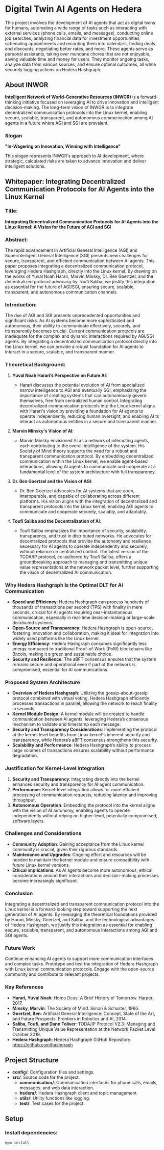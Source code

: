 # Digital Twin AI Agents on Hedera

This project involves the development of AI agents that act as digital twins for humans, automating a wide range of tasks such as interacting with external services (phone calls, emails, and messages), conducting online job searches, analyzing financial data for investment opportunities, scheduling appointments and recording them into calendars, finding deals and discounts, negotiating better rates, and more. These agents serve as personal assistants, taking over mundane chores that are not enjoyable, saving valuable time and money for users. They monitor ongoing tasks, analyze data from various sources, and ensure optimal outcomes, all while securely logging actions on Hedera Hashgraph.

## About INWGR

**Intelligent Network of World-Generative Resources (INWGR)** is a forward-thinking initiative focused on leveraging AI to drive innovation and intelligent decision-making. The long-term vision of INWGR is to integrate decentralized communication protocols into the Linux kernel, enabling secure, scalable, transparent, and autonomous communication among AI agents in a future where AGI and SGI are prevalent.

### Slogan

**"In-Wagering on Innovation, Winning with Intelligence"**

This slogan represents INWGR's approach to AI development, where strategic, calculated risks are taken to advance innovation and deliver intelligent solutions.

## Whitepaper: Integrating Decentralized Communication Protocols for AI Agents into the Linux Kernel

### Title:
**Integrating Decentralized Communication Protocols for AI Agents into the Linux Kernel: A Vision for the Future of AGI and SGI**

### Abstract:
The rapid advancement in Artificial General Intelligence (AGI) and Superintelligent General Intelligence (SGI) presents new challenges for secure, transparent, and efficient communication between AI agents. This paper proposes integrating a decentralized communication protocol, leveraging Hedera Hashgraph, directly into the Linux kernel. By drawing on the works of Yuval Noah Harari, Marvin Minsky, Dr. Ben Goertzel, and the decentralized protocol advocacy by Toufi Saliba, we justify this integration as essential for the future of AGI/SGI, ensuring secure, scalable, transparent, and autonomous communication channels.

### Introduction:
The rise of AGI and SGI presents unprecedented opportunities and significant risks. As AI systems become more sophisticated and autonomous, their ability to communicate effectively, securely, and transparently becomes crucial. Current communication protocols are inadequate for the complex and dynamic interactions required by AGI/SGI agents. By integrating a decentralized communication protocol directly into the Linux kernel, we can provide a robust foundation for AI agents to interact in a secure, scalable, and transparent manner.

### Theoretical Background:
1. **Yuval Noah Harari’s Perspective on Future AI**:
   - Harari discusses the potential evolution of AI from specialized narrow intelligence to AGI and eventually SGI, emphasizing the importance of creating systems that can autonomously govern themselves, free from centralized human control. Integrating decentralized communication protocols into the Linux kernel aligns with Harari's vision by providing a foundation for AI agents to operate independently, reducing human oversight, and enabling AI to interact as autonomous entities in a secure and transparent manner.

2. **Marvin Minsky's Vision of AI**:
   - Marvin Minsky envisioned AI as a network of interacting agents, each contributing to the overall intelligence of the system. His Society of Mind theory supports the need for a robust and transparent communication protocol. By embedding decentralized communication within the Linux kernel, we enable agent-based interactions, allowing AI agents to communicate and cooperate at a fundamental level of the system architecture with full transparency.

3. **Dr. Ben Goertzel and the Vision of AGI**:
   - Dr. Ben Goertzel advocates for AI systems that are open, interoperable, and capable of collaborating across different platforms. His vision aligns with the integration of decentralized and transparent protocols into the Linux kernel, enabling AGI agents to communicate and cooperate securely, scalably, and adaptably.

4. **Toufi Saliba and the Decentralization of AI**:
   - Toufi Saliba emphasizes the importance of security, scalability, transparency, and trust in distributed networks. He advocates for decentralized protocols that provide the autonomy and resilience necessary for AI agents to operate independently and securely, without reliance on centralized control. The latest version of the TODA/IP protocol, co-authored by Toufi Saliba, offers a groundbreaking approach to managing and transmitting unique value representations at the network packet level, further supporting the vision of decentralized AI communication.

### Why Hedera Hashgraph is the Optimal DLT for AI Communication

- **Speed and Efficiency**: Hedera Hashgraph can process hundreds of thousands of transactions per second (TPS) with finality in mere seconds, crucial for AI agents requiring near-instantaneous communication, especially in real-time decision-making or large-scale distributed systems.
- **Open-Source and Transparency**: Hedera Hashgraph is open-source, fostering innovation and collaboration, making it ideal for integration into widely used platforms like the Linux kernel.
- **Energy Efficiency**: Hedera Hashgraph consumes significantly less energy compared to traditional Proof-of-Work (PoW) blockchains like Bitcoin, making it a green and sustainable choice.
- **Security and Resilience**: The aBFT consensus ensures that the system remains secure and operational even if part of the network is compromised, essential for AI communications.

### Proposed System Architecture

- **Overview of Hedera Hashgraph**: Utilizing the gossip-about-gossip protocol combined with virtual voting, Hedera Hashgraph efficiently processes transactions in parallel, allowing the network to reach finality in seconds.
- **Kernel Module Design**: A kernel module will be created to handle communication between AI agents, leveraging Hedera’s consensus mechanism to validate and timestamp each message.
- **Security and Transparency Considerations**: Implementing the protocol at the kernel level benefits from Linux kernel's inherent security and transparency, while Hedera’s aBFT consensus strengthens this security.
- **Scalability and Performance**: Hedera Hashgraph’s ability to process large volumes of transactions ensures scalability without performance degradation.

### Justification for Kernel-Level Integration

1. **Security and Transparency**: Integrating directly into the kernel enhances security and transparency for AI agent communication.
2. **Performance**: Kernel-level integration allows for more efficient processing of communication requests, reducing latency and improving throughput.
3. **Autonomous Operation**: Embedding the protocol into the kernel aligns with the vision of AI autonomy, enabling agents to operate independently without relying on higher-level, potentially compromised, software layers.

### Challenges and Considerations

- **Community Adoption**: Gaining acceptance from the Linux kernel community is crucial, given their rigorous standards.
- **Maintenance and Upgrades**: Ongoing effort and resources will be needed to maintain the kernel module and ensure compatibility with future Linux kernel versions.
- **Ethical Implications**: As AI agents become more autonomous, ethical considerations around their interactions and decision-making processes become increasingly significant.

### Conclusion

Integrating a decentralized and transparent communication protocol into the Linux kernel is a forward-looking step toward supporting the next generation of AI agents. By leveraging the theoretical foundations provided by Harari, Minsky, Goertzel, and Saliba, and the technological advantages of Hedera Hashgraph, we justify this integration as essential for enabling secure, scalable, transparent, and autonomous interactions among AGI and SGI agents.

### Future Work
Continue enhancing AI agents to support more communication interfaces and complex tasks.
Prototype and test the integration of Hedera Hashgraph with Linux kernel communication protocols.
Engage with the open-source community and contribute to relevant projects.

### Key References

- **Harari, Yuval Noah**: Homo Deus: A Brief History of Tomorrow. Harper, 2017.
- **Minsky, Marvin**: The Society of Mind. Simon & Schuster, 1986.
- **Goertzel, Ben**: Artificial General Intelligence: Concept, State of the Art, and Future Prospects. Frontiers in Robotics and AI, 2014.
- **Saliba, Toufi, and Dann Toliver**: TODA/IP Protocol V2.3: Managing and Transmitting Unique Value Representation at the Network Packet Level. October 2019.
- **Hedera Hashgraph**: Hedera Hashgraph GitHub Repository: https://github.com/hashgraph

## Project Structure

- **config/**: Configuration files and settings.
- **src/**: Source code for the project.
  - **communication/**: Communication interfaces for phone calls, emails, messages, and web data interaction.
  - **hedera/**: Hedera Hashgraph client and topic management.
  - **utils/**: Utility functions like logging.
  - **test/**: Test cases for the project.

## Setup

### Install dependencies:

```bash
npm install
